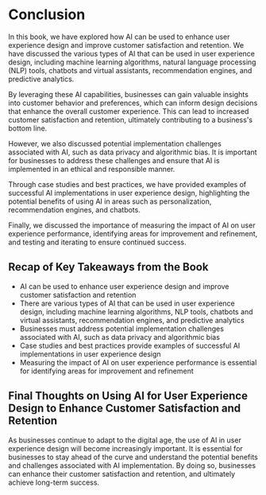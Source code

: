 # Conclusion

In this book, we have explored how AI can be used to enhance user experience design and improve customer satisfaction and retention. We have discussed the various types of AI that can be used in user experience design, including machine learning algorithms, natural language processing (NLP) tools, chatbots and virtual assistants, recommendation engines, and predictive analytics.

By leveraging these AI capabilities, businesses can gain valuable insights into customer behavior and preferences, which can inform design decisions that enhance the overall customer experience. This can lead to increased customer satisfaction and retention, ultimately contributing to a business's bottom line.

However, we also discussed potential implementation challenges associated with AI, such as data privacy and algorithmic bias. It is important for businesses to address these challenges and ensure that AI is implemented in an ethical and responsible manner.

Through case studies and best practices, we have provided examples of successful AI implementations in user experience design, highlighting the potential benefits of using AI in areas such as personalization, recommendation engines, and chatbots.

Finally, we discussed the importance of measuring the impact of AI on user experience performance, identifying areas for improvement and refinement, and testing and iterating to ensure continued success.

Recap of Key Takeaways from the Book
------------------------------------

* AI can be used to enhance user experience design and improve customer satisfaction and retention
* There are various types of AI that can be used in user experience design, including machine learning algorithms, NLP tools, chatbots and virtual assistants, recommendation engines, and predictive analytics
* Businesses must address potential implementation challenges associated with AI, such as data privacy and algorithmic bias
* Case studies and best practices provide examples of successful AI implementations in user experience design
* Measuring the impact of AI on user experience performance is essential for identifying areas for improvement and refinement

Final Thoughts on Using AI for User Experience Design to Enhance Customer Satisfaction and Retention
----------------------------------------------------------------------------------------------------

As businesses continue to adapt to the digital age, the use of AI in user experience design will become increasingly important. It is essential for businesses to stay ahead of the curve and understand the potential benefits and challenges associated with AI implementation. By doing so, businesses can enhance their customer satisfaction and retention, and ultimately achieve long-term success.